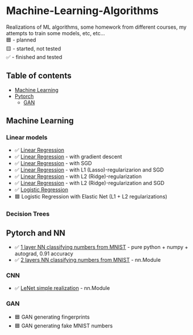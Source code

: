 # Machine-Learning-Algorithms
Realizations of ML algorithms, some homework from different courses, my attempts to train some models, etc, etc...  
:blue_square: - planned  
:yellow_square: - started, not tested  
:white_check_mark: - finished and tested  


## Table of contents
* [Machine Learning](#machine-learning)
* [Pytorch](#pytorch)
  * [GAN](#gan)

## Machine Learning
### Linear models
* :white_check_mark: [Linear Regression](https://github.com/xtbtds/Machine-Learning-Algorithms/tree/main/LinearRegression/linear_regression.py)
* :white_check_mark: [Linear Regression](https://github.com/xtbtds/Machine-Learning-Algorithms/blob/main/LinearRegression/linear_regression_with_gradient_descent.py) - with gradient descent
* :white_check_mark: [Linear Regression](https://github.com/xtbtds/Machine-Learning-Algorithms/blob/main/LinearRegression/linear_regression_SGD.py) - with SGD
* :white_check_mark: [Linear Regression](https://github.com/xtbtds/Machine-Learning-Algorithms/blob/main/LinearRegression/linear_regression_lasso_SGD.py) - with L1 (Lasso)-regularizarion and SGD
* :white_check_mark: [Linear Regression](https://github.com/xtbtds/Machine-Learning-Algorithms/blob/main/LinearRegression/linear_regression_ridge.py) - with L2 (Ridge)-regularization 
* :white_check_mark: [Linear Regression](https://github.com/xtbtds/Machine-Learning-Algorithms/blob/main/LinearRegression/linear_regression_ridge_SGD.py) - with L2 (Ridge)-regularization and SGD
* :white_check_mark: [Logistic Regression](https://github.com/xtbtds/Machine-Learning-Algorithms/blob/main/LogisticRegression/logistic_regression.py)
* :blue_square: Logistic Regression with Elastic Net (L1 + L2 regularizations)
### Decision Trees

## Pytorch and NN
* :white_check_mark: [1 layer NN classifying numbers from MNIST](https://github.com/xtbtds/Machine-Learning-Algorithms/blob/main/Pytorch/1_layer_MNIST_classifier.ipynb) - pure python + numpy + autograd, 0.91 accuracy
* :white_check_mark: [2 layers NN classifying numbers from MNIST](https://github.com/xtbtds/Machine-Learning-Algorithms/blob/main/Pytorch/2_layers_nn_Module.ipynb) - nn.Module
### CNN
* :white_check_mark: [LeNet simple realization](https://github.com/xtbtds/Machine-Learning-Algorithms/blob/main/Pytorch/LeNet.ipynb) - nn.Module

### GAN
* :blue_square: GAN generating fingerprints
* :blue_square: GAN generating fake MNIST numbers
